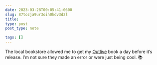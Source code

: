 ```yaml
---
date: 2023-03-28T00:05:41-0600
slug: 87tozja9ur3oih0kdv3d2l
title: 
type: post
post_type: note

tags: []
---
```

The local bookstore allowed me to get my [Outlive](https://peterattiamd.com/outlive/) book a day before it’s release. I’m not sure they made an error or were just being cool. 📚



